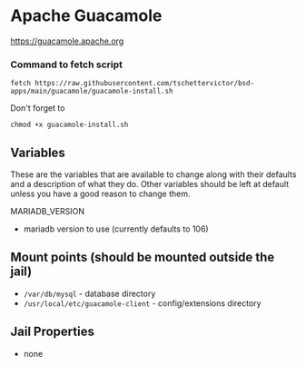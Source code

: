 # Apache Guacamole
https://guacamole.apache.org

### Command to fetch script
```
fetch https://raw.githubusercontent.com/tschettervictor/bsd-apps/main/guacamole/guacamole-install.sh
```

Don't forget to
```
chmod +x guacamole-install.sh
```

## Variables
These are the variables that are available to change along with their defaults and a description of what they do. Other variables should be left at default unless you have a good reason to change them.

MARIADB_VERSION
- mariadb version to use (currently defaults to 106)

## Mount points (should be mounted outside the jail)
- `/var/db/mysql` - database directory
- `/usr/local/etc/guacamole-client` - config/extensions directory

## Jail Properties
- none
